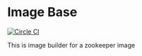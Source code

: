 Image Base
==========

[![Circle CI](https://circleci.com/gh/xjdr/image-base.svg?style=svg)](https://circleci.com/gh/xjdr/zookeeper-image)

This is image builder for a zookeeper image
